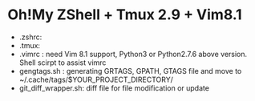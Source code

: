 # Oh!My ZShell + Tmux 2.9 + Vim8.1 
- .zshrc:
- .tmux:
- .vimrc : need Vim 8.1 support, Python3 or Python2.7.6 above version.
Shell scirpt to assist vimrc
- gengtags.sh : generating GRTAGS, GPATH, GTAGS file and move to ~/.cache/tags/$YOUR_PROJECT_DIRECTORY/
- git_diff_wrapper.sh: diff file for file modification or update
